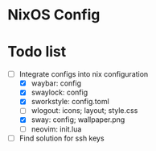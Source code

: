 # NixOS Config
# Todo list

- [ ] Integrate configs into nix configuration
  - [x] waybar:     config
  - [x] swaylock:   config
  - [x] sworkstyle: config.toml
  - [ ] wlogout:    icons; layout; style.css
  - [x] sway:       config; wallpaper.png
  - [ ] neovim:     init.lua
- [ ] Find solution for ssh keys
